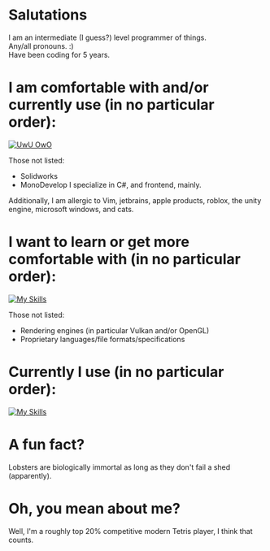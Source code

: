 # Salutations
I am an intermediate (I guess?) level programmer of things.  
Any/all pronouns. :)  
Have been coding for 5 years.  

# I am comfortable with and/or currently use (in no particular order):  
[![UwU OwO](https://skillicons.dev/icons?i=cs,py,ps,gamemakerstudio,dotnet,css,html,git,github,bitbucket,notion,regex,visualstudio,vscode,linux,arch,emacs)](https://skillicons.dev)  

Those not listed:  
- Solidworks
- MonoDevelop
I specialize in C#, and frontend, mainly.

Additionally, I am allergic to Vim, jetbrains, apple products, roblox, the unity engine, microsoft windows, and cats. 
# I want to learn or get more comfortable with (in no particular order):   
[![My Skills](https://skillicons.dev/icons?i=rust,cpp,js,cmake)](https://skillicons.dev)  

Those not listed:  
- Rendering engines (in particular Vulkan and/or OpenGL)
- Proprietary languages/file formats/specifications
  
# Currently I use (in no particular order):   
[![My Skills](https://skillicons.dev/icons?i=discord,notion,visualstudio,vscode,windows,github,gmail)](https://skillicons.dev)  
  
# A fun fact?   
Lobsters are biologically immortal as long as they don't fail a shed (apparently). 

# Oh, you mean about me? 
Well, I'm a roughly top 20% competitive modern Tetris player, I think that counts. 
